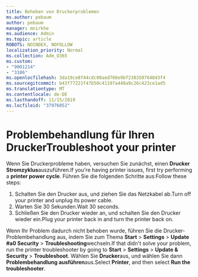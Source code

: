 ```yaml
---
title: Beheben von Druckerproblemen
ms.author: pebaum
author: pebaum
manager: mnirkhe
ms.audience: Admin
ms.topic: article
ROBOTS: NOINDEX, NOFOLLOW
localization_priority: Normal
ms.collection: Adm_O365
ms.custom:
- "9001214"
- "3186"
ms.openlocfilehash: 3da19ce8f44cdc08aed708e9bf238350764843f4
ms.sourcegitcommit: b43f77221f47b50c41197a448a9c26c423ce1ad5
ms.translationtype: MT
ms.contentlocale: de-DE
ms.lasthandoff: 11/15/2019
ms.locfileid: "37976052"
---
```

# <a name="troubleshoot-your-printer"></a><span data-ttu-id="3ce34-102">Problembehandlung für Ihren Drucker</span><span class="sxs-lookup"><span data-stu-id="3ce34-102">Troubleshoot your printer</span></span>

<span data-ttu-id="3ce34-103">Wenn Sie Druckerprobleme haben, versuchen Sie zunächst, einen **Drucker Stromzyklus**auszuführen.</span><span class="sxs-lookup"><span data-stu-id="3ce34-103">If you're having printer issues, first try performing a **printer power cycle**.</span></span> <span data-ttu-id="3ce34-104">Führen Sie die folgenden Schritte aus:</span><span class="sxs-lookup"><span data-stu-id="3ce34-104">Follow these steps:</span></span>

1. <span data-ttu-id="3ce34-105">Schalten Sie den Drucker aus, und ziehen Sie das Netzkabel ab.</span><span class="sxs-lookup"><span data-stu-id="3ce34-105">Turn off your printer and unplug its power cable.</span></span>
2. <span data-ttu-id="3ce34-106">Warten Sie 30 Sekunden.</span><span class="sxs-lookup"><span data-stu-id="3ce34-106">Wait 30 seconds.</span></span>
3. <span data-ttu-id="3ce34-107">Schließen Sie den Drucker wieder an, und schalten Sie den Drucker wieder ein.</span><span class="sxs-lookup"><span data-stu-id="3ce34-107">Plug your printer back in and turn the printer back on.</span></span>

<span data-ttu-id="3ce34-108">Wenn Ihr Problem dadurch nicht behoben wurde, führen Sie die Drucker-Problembehandlung aus, indem Sie zum Thema **Start** > **Settings** > **Update #a0 Security** > **Troubleshooting**wechseln.</span><span class="sxs-lookup"><span data-stu-id="3ce34-108">If that didn't solve your problem, run the printer troubleshooter by going to **Start** > **Settings** > **Update & Security** > **Troubleshoot**.</span></span> <span data-ttu-id="3ce34-109">Wählen Sie **Drucker**aus, und wählen Sie dann **Problembehandlung ausführen**aus.</span><span class="sxs-lookup"><span data-stu-id="3ce34-109">Select **Printer**, and then select **Run the troubleshooter**.</span></span>